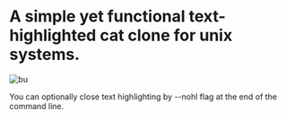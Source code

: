 # A simple yet functional text-highlighted cat clone for unix systems.


![bu](https://github.com/user-attachments/assets/07b58536-6e10-4cbf-aa70-90c229093dab)

You can optionally close text highlighting by --nohl flag at the end of the command line.


